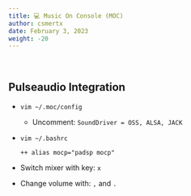 ```yaml
---
title: 💻 Music On Console (MOC)
author: csmertx
date: February 3, 2023
weight: -20
---
```


<br />

## Pulseaudio Integration

- ```vim ~/.moc/config```

    - Uncomment: ```SoundDriver = OSS, ALSA, JACK```

- ```vim ~/.bashrc```

    ```
    ++ alias mocp="padsp mocp"
    ```

- Switch mixer with key: ```x```

- Change volume with: ```,``` and ```.```
